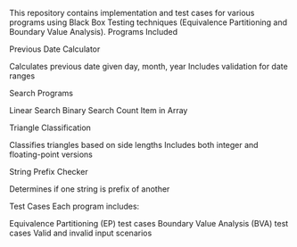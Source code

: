 This repository contains implementation and test cases for various programs using Black Box Testing techniques (Equivalence Partitioning and Boundary Value Analysis).
Programs Included

Previous Date Calculator

Calculates previous date given day, month, year
Includes validation for date ranges


Search Programs

Linear Search
Binary Search
Count Item in Array


Triangle Classification

Classifies triangles based on side lengths
Includes both integer and floating-point versions


String Prefix Checker

Determines if one string is prefix of another



Test Cases
Each program includes:

Equivalence Partitioning (EP) test cases
Boundary Value Analysis (BVA) test cases
Valid and invalid input scenarios

